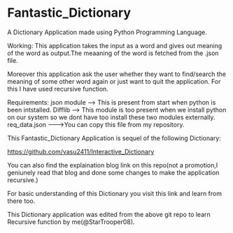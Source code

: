 # Fantastic_Dictionary


A Dictionary Application made using Python Programming Language.


Working:
This application takes the input as a word and gives out meaning of the word as output.The meaaning of the word is fetched from the .json file.

Moreover this application ask the user whether they want to find/search the meaning of some other word again or just want to quit the application.
For this I have used recursive function.

Requirements:
json module   --> This is present from start when python is been intstalled.
Difflib   --> This module is too present when we install python on our system so we dont have too install these two modules externally.
req_data.json  --->You can copy this file from my repository.


This Fantastic_Dictionary Application is sequel of the following Dictionary:

https://github.com/vasu2411/Interactive_Dictionary

You can also find the explaination blog link on this repo(not a promotion,I geniunely read that blog and done some changes to make the application recursive.)




For basic understanding of this Dictionary you visit this link and learn from there too.

This Dictionary application was edited from the above git repo to learn Recursive function by me(@StarTrooper08). 
